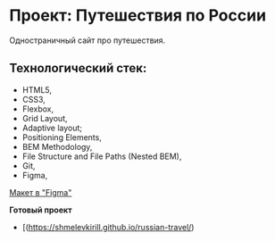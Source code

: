 # Проект: Путешествия по России

Одностраничный сайт про путешествия.

## Технологический стек:
* HTML5, 
* CSS3, 
* Flexbox, 
* Grid Layout,
* Adaptive layout; 
* Positioning Elements, 
* BEM Methodology, 
* File Structure and File Paths (Nested BEM), 
* Git, 
* Figma, 

[Макет в "Figma"](https://www.figma.com/file/w3Bb1v9Vq08lIoiIYLPegP/gotrip7?node-id=0%3A1)

**Готовый проект**

* [(https://shmelevkirill.github.io/russian-travel/)
